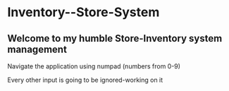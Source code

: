 # Inventory--Store-System

## Welcome to my humble Store-Inventory system management

Navigate the application using numpad (numbers from 0-9)

Every other input is going to be ignored-working on it
